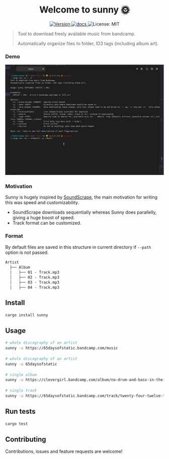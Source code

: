 <h1 align="center">Welcome to sunny 🌞</h1>
<p align="center">
  <a href="https://crates.io/crates/sunny" target="_blank">
    <img alt="Version" src="https://img.shields.io/crates/v/sunny.svg">
  </a>
  <a href="https://docs.rs/sunny" target="_blank">
    <img alt="docs" src="https://docs.rs/sunny/badge.svg" />
  </a>
  <img alt="License: MIT" src="https://img.shields.io/badge/license-MIT%2FApache--2.0-blue" />
</p>

> Tool to download freely available music from bandcamp.
>
> Automatically organize files to folder, ID3 tags (including album art).

### Demo

[![Demo](./assets/demo.gif)](./assets/demo.gif)


### Motivation

Sunny is hugely inspired by [SoundScrape](https://github.com/Miserlou/SoundScrape), the main motivation  for writing this was speed and customizability.

- SoundScrape downloads sequentially whereas Sunny does parallelly, giving a huge boost of speed.
- Track format can be customized.

### Format
By default files are saved in this structure in current directory if `--path` option is not passed.

```
Artist
  ├── Album
  │   ├── 01 - Track.mp3
  │   ├── 02 - Track.mp3
  │   ├── 03 - Track.mp3
  │   ├── 04 - Track.mp3
```

## Install

```sh
cargo install sunny
```

## Usage

```sh
# whole discography of an artist
sunny -u https://65daysofstatic.bandcamp.com/music

# whole discography of an artist
sunny -u 65daysofstatic

# single album
sunny -u https://clevergirl.bandcamp.com/album/no-drum-and-bass-in-the-jazz-room

# single track
sunny -u https://65daysofstatic.bandcamp.com/track/twenty-four-twelve-twenty
```

## Run tests

```sh
cargo test
```

## Contributing

Contributions, issues and feature requests are welcome!
